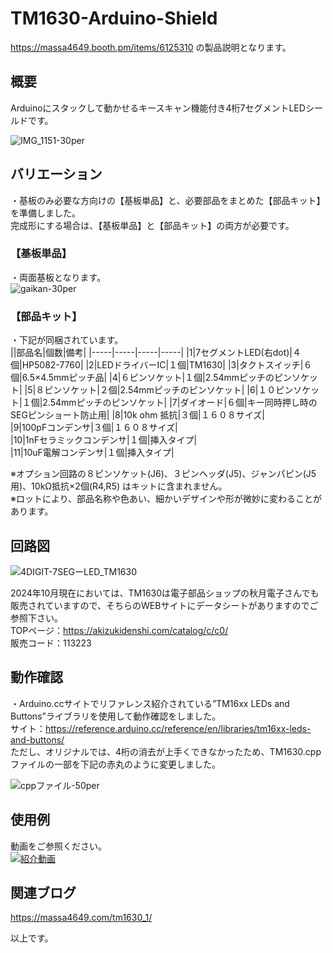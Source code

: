 # TM1630-Arduino-Shield
https://massa4649.booth.pm/items/6125310 の製品説明となります。  

## 概要
Arduinoにスタックして動かせるキースキャン機能付き4桁7セグメントLEDシールドです。  
  
![IMG_1151-30per](https://github.com/user-attachments/assets/c17356ec-72f0-4059-a0ca-44589f4c1a2f)  

## バリエーション  
・基板のみ必要な方向けの【基板単品】と、必要部品をまとめた【部品キット】を準備しました。  
完成形にする場合は、【基板単品】と【部品キット】の両方が必要です。  

### 【基板単品】
・両面基板となります。  
![gaikan-30per](https://github.com/user-attachments/assets/4d004dea-707f-4d60-9945-f83406144a12)  

### 【部品キット】
・下記が同梱されています。  
||部品名|個数|備考|
|-----|-----|-----|-----|
|1|7セグメントLED(右dot)|４個|HP5082-7760|
|2|LEDドライバーIC|１個|TM1630|
|3|タクトスイッチ|６個|6.5×4.5mmピッチ品|
|4|６ピンソケット|１個|2.54mmピッチのピンソケット|
|5|８ピンソケット|２個|2.54mmピッチのピンソケット|
|6|１０ピンソケット|１個|2.54mmピッチのピンソケット|
|7|ダイオード|６個|キー同時押し時のSEGピンショート防止用|
|8|10k ohm 抵抗|３個|１６０８サイズ|  
|9|100pFコンデンサ|３個|１６０８サイズ|  
|10|1nFセラミックコンデンサ|１個|挿入タイプ|  
|11|10uF電解コンデンサ|１個|挿入タイプ|  

※オプション回路の８ピンソケット(J6)、３ピンヘッダ(J5)、ジャンパピン(J5用)、10kΩ抵抗×2個(R4,R5) はキットに含まれません。  
※ロットにより、部品名称や色あい、細かいデザインや形が微妙に変わることがあります。  

## 回路図  
![4DIGIT-7SEGーLED_TM1630](https://github.com/user-attachments/assets/7ca48a51-4511-45d0-821b-cdc8e82f12c8)

2024年10月現在においては、TM1630は電子部品ショップの秋月電子さんでも販売されていますので、そちらのWEBサイトにデータシートがありますのでご参照下さい。  
TOPページ：https://akizukidenshi.com/catalog/c/c0/  
販売コード：113223  

## 動作確認
・Arduino.ccサイトでリファレンス紹介されている”TM16xx LEDs and Buttons”ライブラリを使用して動作確認をしました。  
サイト：https://reference.arduino.cc/reference/en/libraries/tm16xx-leds-and-buttons/  
ただし、オリジナルでは、4桁の消去が上手くできなかったため、TM1630.cpp　ファイルの一部を下記の赤丸のように変更しました。  

![cppファイル-50per](https://github.com/user-attachments/assets/d07a6450-0f7e-4b05-9a49-de5a71972214)  

## 使用例
動画をご参照ください。  
[![紹介動画]()](https://youtu.be/z4yhNrQsWkc)  

## 関連ブログ
https://massa4649.com/tm1630_1/

以上です。
